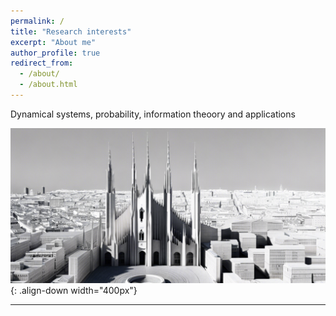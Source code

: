 ```yaml
---
permalink: /
title: "Research interests"
excerpt: "About me"
author_profile: true
redirect_from: 
  - /about/
  - /about.html
---
```



Dynamical systems, probability, information theoory and applications

![illustrtion](/images/AI-Milano.png){: .align-down width="400px"}

------

